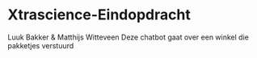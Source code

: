 # Xtrascience-Eindopdracht

Luuk Bakker & Matthijs Witteveen
Deze chatbot gaat over een winkel die pakketjes verstuurd